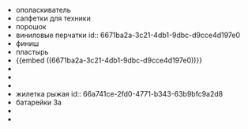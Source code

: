 - ополаскиватель
- салфетки для техники
- порошок
- виниловые перчатки
  id:: 6671ba2a-3c21-4db1-9dbc-d9cce4d197e0
- финиш
- пластырь
- {{embed ((6671ba2a-3c21-4db1-9dbc-d9cce4d197e0))}}
-
-
-
- жилетка рыжая
  id:: 66a741ce-2fd0-4771-b343-63b9bfc9a2d8
- батарейки 3а
-
-